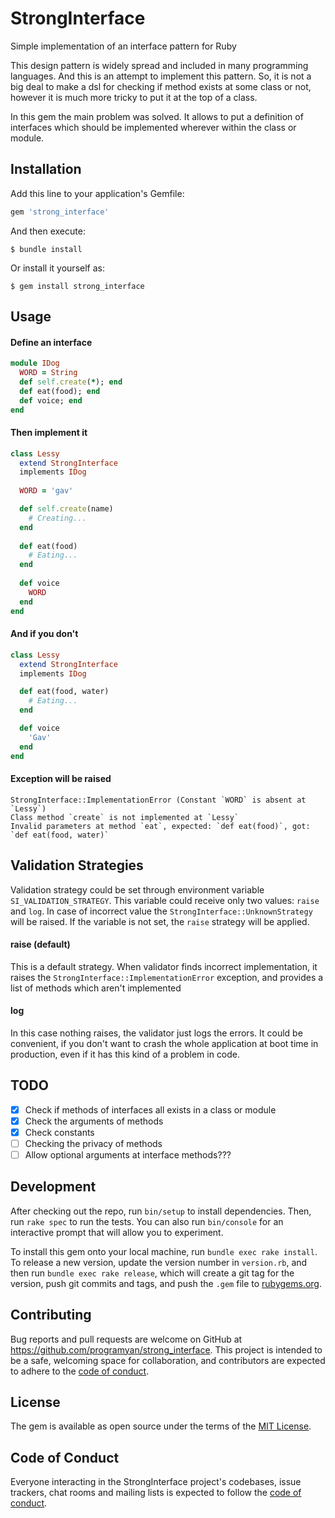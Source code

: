 # StrongInterface

Simple implementation of an interface pattern for Ruby

This design pattern is widely spread and included in many programming languages.
And this is an attempt to implement this pattern.
So, it is not a big deal to make a dsl for checking if method exists at some class or not,
however it is much more tricky to put it at the top of a class.

In this gem the main problem was solved.
It allows to put a definition of interfaces which should be implemented wherever within the class or module.

## Installation

Add this line to your application's Gemfile:

```ruby
gem 'strong_interface'
```

And then execute:

    $ bundle install

Or install it yourself as:

    $ gem install strong_interface

## Usage

#### Define an interface

```ruby
module IDog
  WORD = String
  def self.create(*); end
  def eat(food); end
  def voice; end
end
```

#### Then implement it

```ruby
class Lessy
  extend StrongInterface
  implements IDog
  
  WORD = 'gav'

  def self.create(name)
    # Creating...
  end
  
  def eat(food)
    # Eating...
  end
  
  def voice
    WORD
  end
end
```

#### And if you don't

```ruby
class Lessy
  extend StrongInterface
  implements IDog

  def eat(food, water)
    # Eating...
  end

  def voice
    'Gav'
  end
end
```

#### Exception will be raised

```shell
StrongInterface::ImplementationError (Constant `WORD` is absent at `Lessy`)
Class method `create` is not implemented at `Lessy`
Invalid parameters at method `eat`, expected: `def eat(food)`, got: `def eat(food, water)`
```

## Validation Strategies

Validation strategy could be set through environment variable `SI_VALIDATION_STRATEGY`.
This variable could receive only two values: `raise` and `log`. 
In case of incorrect value the `StrongInterface::UnknownStrategy` will be raised.
If the variable is not set, the `raise` strategy will be applied.

#### raise (default)

This is a default strategy. When validator finds incorrect implementation, it raises the `StrongInterface::ImplementationError` exception,
and provides a list of methods which aren't implemented

#### log

In this case nothing raises, the validator just logs the errors.
It could be convenient, if you don't want to crash the whole application at boot time in production,
even if it has this kind of a problem in code.

## TODO

- [x] Check if methods of interfaces all exists in a class or module
- [x] Check the arguments of methods
- [x] Check constants
- [ ] Checking the privacy of methods
- [ ] Allow optional arguments at interface methods???

## Development

After checking out the repo, run `bin/setup` to install dependencies. Then, run `rake spec` to run the tests. You can also run `bin/console` for an interactive prompt that will allow you to experiment.

To install this gem onto your local machine, run `bundle exec rake install`. To release a new version, update the version number in `version.rb`, and then run `bundle exec rake release`, which will create a git tag for the version, push git commits and tags, and push the `.gem` file to [rubygems.org](https://rubygems.org).

## Contributing

Bug reports and pull requests are welcome on GitHub at https://github.com/programyan/strong_interface. This project is intended to be a safe, welcoming space for collaboration, and contributors are expected to adhere to the [code of conduct](https://github.com/programyan/strong_interface/blob/main/CODE_OF_CONDUCT.md).


## License

The gem is available as open source under the terms of the [MIT License](https://opensource.org/licenses/MIT).

## Code of Conduct

Everyone interacting in the StrongInterface project's codebases, issue trackers, chat rooms and mailing lists is expected to follow the [code of conduct](https://github.com/programyan/strong_interface/blob/main/CODE_OF_CONDUCT.md).
